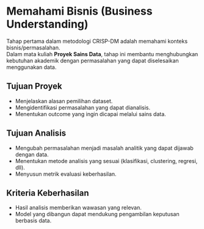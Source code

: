 # Memahami Bisnis (Business Understanding)

Tahap pertama dalam metodologi CRISP-DM adalah memahami konteks bisnis/permasalahan.  
Dalam mata kuliah **Proyek Sains Data**, tahap ini membantu menghubungkan kebutuhan akademik dengan permasalahan yang dapat diselesaikan menggunakan data.

## Tujuan Proyek
- Menjelaskan alasan pemilihan dataset.
- Mengidentifikasi permasalahan yang dapat dianalisis.
- Menentukan outcome yang ingin dicapai melalui sains data.

## Tujuan Analisis
- Mengubah permasalahan menjadi masalah analitik yang dapat dijawab dengan data.
- Menentukan metode analisis yang sesuai (klasifikasi, clustering, regresi, dll).
- Menyusun metrik evaluasi keberhasilan.

## Kriteria Keberhasilan
- Hasil analisis memberikan wawasan yang relevan.
- Model yang dibangun dapat mendukung pengambilan keputusan berbasis data.
